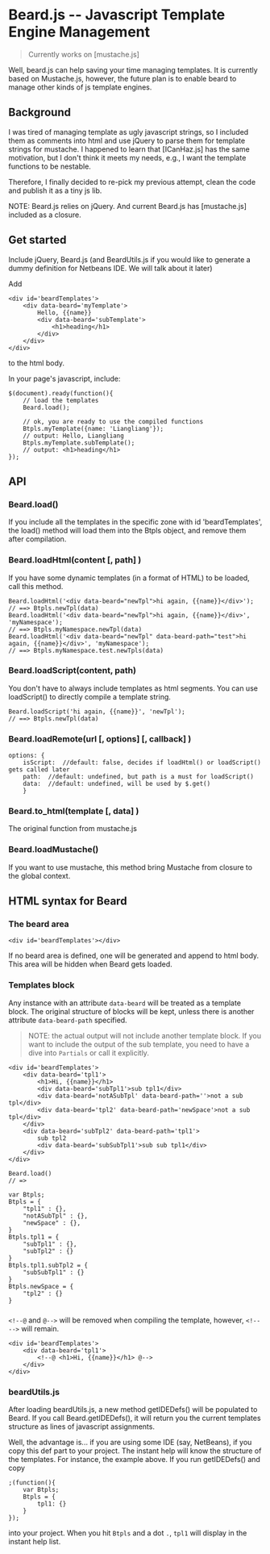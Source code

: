 # Beard.js -- Javascript Template Engine Management

> Currently works on [mustache.js]

Well, beard.js can help saving your time managing templates.
It is currently based on Mustache.js, however, the future plan is to enable beard to manage other kinds of js template engines.

## Background

I was tired of managing template as ugly javascript strings, so I included them as comments into html and use jQuery to parse them for template strings for mustache. I happened to learn that [ICanHaz.js] has the same motivation, but I don't think it meets my needs, e.g., I want the template functions to be nestable.

Therefore, I finally decided to re-pick my previous attempt, clean the code and publish it as a tiny js lib.

NOTE: Beard.js relies on jQuery. And current Beard.js has [mustache.js] included as a closure.

## Get started

Include jQuery, Beard.js (and BeardUtils.js if you would like to generate a dummy definition for Netbeans IDE. We will talk about it later)

Add 


	<div id='beardTemplates'>
		<div data-beard='myTemplate'>
			Hello, {{name}}
			<div data-beard='subTemplate'>
				<h1>heading</h1>
			</div>
		</div>
	</div>
	
to the html body.

In your page's javascript, include:

	$(document).ready(function(){
		// load the templates
		Beard.load();

		// ok, you are ready to use the compiled functions
		Btpls.myTemplate({name: 'Liangliang'});
		// output: Hello, Liangliang
		Btpls.myTemplate.subTemplate();
		// output: <h1>heading</h1>
	});

## API

### Beard.load()

If you include all the templates in the specific zone with id 'beardTemplates', the load() method will load them into the Btpls object, and remove them after compilation.

### Beard.loadHtml(content [, path] )

If you have some dynamic templates (in a format of HTML) to be loaded, call this method.

	Beard.loadHtml('<div data-beard="newTpl">hi again, {{name}}</div>');
	// ==> Btpls.newTpl(data)
	Beard.loadHtml('<div data-beard="newTpl">hi again, {{name}}</div>', 'myNamespace');
	// ==> Btpls.myNamespace.newTpl(data)
	Beard.loadHtml('<div data-beard="newTpl" data-beard-path="test">hi again, {{name}}</div>', 'myNamespace');
	// ==> Btpls.myNamespace.test.newTpls(data)

### Beard.loadScript(content, path)

You don't have to always include templates as html segments. You can use loadScript() to directly compile a template string.

	Beard.loadScript('hi again, {{name}}', 'newTpl');
	// ==> Btpls.newTpl(data)

### Beard.loadRemote(url [, options] [, callback] )

	options: { 
		isScript:  //default: false, decides if loadHtml() or loadScript() gets called later
		path:  //default: undefined, but path is a must for loadScript()
		data:  //default: undefined, will be used by $.get()
		}

### Beard.to_html(template [, data] )

The original function from mustache.js

### Beard.loadMustache()

If you want to use mustache, this method bring Mustache from closure to the global context.


## HTML syntax for Beard

### The beard area

	<div id='beardTemplates'></div>

If no beard area is defined, one will be generated and append to html body.
This area will be hidden when Beard gets loaded.

### Templates block

Any instance with an attribute `data-beard` will be treated as a template block.
The original structure of blocks will be kept, unless there is another attribute `data-beard-path` specified.

> NOTE: the actual output will not include another template block. If you want to include the output of the sub template, you need to have a dive into `Partials` or call it explicitly.

	<div id='beardTemplates'>
		<div data-beard='tpl1'>
			<h1>Hi, {{name}}</h1>
			<div data-beard='subTpl1'>sub tpl1</div>
			<div data-beard='notASubTpl' data-beard-path=''>not a sub tpl</div>
			<div data-beard='tpl2' data-beard-path='newSpace'>not a sub tpl</div>
		</div>
		<div data-beard='subTpl2' data-beard-path='tpl1'>
			sub tpl2
			<div data-beard='subSubTpl1'>sub sub tpl1</div>
		</div>
	</div>
	
	Beard.load()
	// => 
	
	var Btpls;
    Btpls = {
        "tpl1" : {},
        "notASubTpl" : {},
        "newSpace" : {},
    }
    Btpls.tpl1 = {
        "subTpl1" : {},
        "subTpl2" : {}
    }
    Btpls.tpl1.subTpl2 = {
        "subSubTpl1" : {}
    }
    Btpls.newSpace = {
        "tpl2" : {}
    }

### <!--@ `template body` @-->

`<!--@` and `@-->` will be removed when compiling the template, however, `<!--` `-->` will remain.

	<div id='beardTemplates'>
		<div data-beard='tpl1'>
			<!--@ <h1>Hi, {{name}}</h1> @-->
		</div>
	</div>
	
### beardUtils.js

After loading beardUtils.js, a new method getIDEDefs() will be populated to Beard.
If you call Beard.getIDEDefs(), it will return you the current templates structure as lines of javascript assignments.

Well, the advantage is... if you are using some IDE (say, NetBeans), if you copy this def part to your project.
The instant help will know the structure of the templates. For instance, the example above. If you run getIDEDefs() and copy 

	;(function(){
		var Btpls;
		Btpls = {
			tpl1: {}
		}
	});
	
into your project. When you hit `Btpls` and a dot `.`, `tpl1` will display in the instant help list.




		

